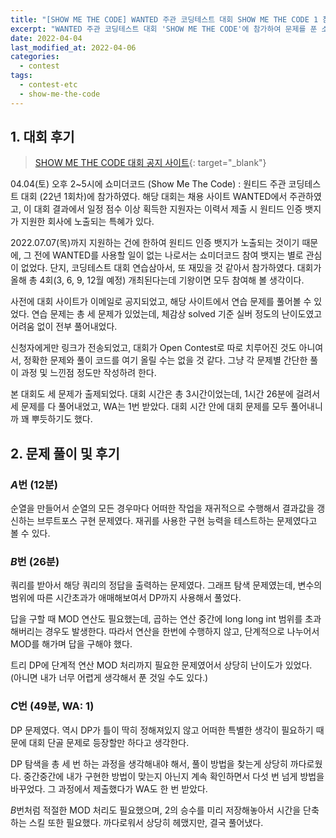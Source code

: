 ```yaml
---
title: "[SHOW ME THE CODE] WANTED 주관 코딩테스트 대회 SHOW ME THE CODE 1 참가 후기"
excerpt: "WANTED 주관 코딩테스트 대회 'SHOW ME THE CODE'에 참가하여 문제를 푼 소감과 간단한 풀이 작성"
date: 2022-04-04
last_modified_at: 2022-04-06
categories:
  - contest
tags:
  - contest-etc
  - show-me-the-code
---
```


## 1. 대회 후기

> [SHOW ME THE CODE 대회 공지 사이트](https://www.wanted.co.kr/events/showmethecode){: target="_blank"}

04.04(토) 오후 2~5시에 쇼미더코드 (Show Me The Code) : 원티드 주관 코딩테스트 대회 (22년 1회차)에 참가하였다. 해당 대회는 채용 사이트 WANTED에서 주관하였고, 이 대회 결과에서 일정 점수 이상 획득한 지원자는 이력서 제출 시 원티드 인증 뱃지가 지원한 회사에 노출되는 특혜가 있다.

2022.07.07(목)까지 지원하는 건에 한하여 원티드 인증 뱃지가 노출되는 것이기 때문에, 그 전에 WANTED를 사용할 일이 없는 나로서는 쇼미더코드 참여 뱃지는 별로 관심이 없었다. 단지, 코딩테스트 대회 연습삼아서, 또 재밌을 것 같아서 참가하였다. 대회가 올해 총 4회(3, 6, 9, 12월 예정) 개최된다는데 기왕이면 모두 참여해 볼 생각이다. 

사전에 대회 사이트가 이메일로 공지되었고, 해당 사이트에서 연습 문제를 풀어볼 수 있었다. 연습 문제는 총 세 문제가 있었는데, 체감상 solved 기준 실버 정도의 난이도였고 어려움 없이 전부 풀어내었다.

신청자에게만 링크가 전송되었고, 대회가 Open Contest로 따로 치루어진 것도 아니여서, 정확한 문제와 풀이 코드를 여기 올릴 수는 없을 것 같다. 그냥 각 문제별 간단한 풀이 과정 및 느낀점 정도만 작성하려 한다.

본 대회도 세 문제가 출제되었다. 대회 시간은 총 3시간이었는데, 1시간 26분에 걸려서 세 문제를 다 풀어내었고, WA는 1번 받았다. 대회 시간 안에 대회 문제를 모두 풀어내니까 꽤 뿌듯하기도 했다.

## 2. 문제 풀이 및 후기

### $A$번 (12분)

순열을 만들어서 순열의 모든 경우마다 어떠한 작업을 재귀적으로 수행해서 결과값을 갱신하는 브루트포스 구현 문제였다. 재귀를 사용한 구현 능력을 테스트하는 문제였다고 볼 수 있다.

### $B$번 (26분)

쿼리를 받아서 해당 쿼리의 정답을 출력하는 문제였다. 그래프 탐색 문제였는데, 변수의 범위에 따른 시간초과가 애매해보여서 DP까지 사용해서 풀었다. 

답을 구할 때 MOD 연산도 필요했는데, 곱하는 연산 중간에 long long int 범위를 초과해버리는 경우도 발생한다. 따라서 연산을 한번에 수행하지 않고, 단계적으로 나누어서 MOD를 해가며 답을 구해야 했다.

트리 DP에 단계적 연산 MOD 처리까지 필요한 문제였어서 상당히 난이도가 있었다. (아니면 내가 너무 어렵게 생각해서 푼 것일 수도 있다.)

### $C$번 (49분, WA: 1)

DP 문제였다. 역시 DP가 틀이 딱히 정해져있지 않고 어떠한 특별한 생각이 필요하기 때문에 대회 단골 문제로 등장할만 하다고 생각한다.

DP 탐색을 총 세 번 하는 과정을 생각해내야 해서, 풀이 방법을 찾는게 상당히 까다로웠다. 중간중간에 내가 구현한 방법이 맞는지 아닌지 계속 확인하면서 다섯 번 넘게 방법을 바꾸었다. 그 과정에서 제출했다가 WA도 한 번 받았다.

$B$번처럼 적절한 MOD 처리도 필요했으며, 2의 승수를 미리 저장해놓아서 시간을 단축하는 스킬 또한 필요했다. 까다로워서 상당히 헤맸지만, 결국 풀어냈다.


